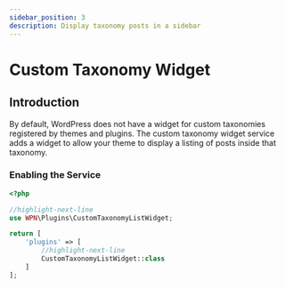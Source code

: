 ```yaml
---
sidebar_position: 3
description: Display taxonomy posts in a sidebar
---
```


# Custom Taxonomy Widget

## Introduction

By default, WordPress does not have a widget for custom taxonomies registered by themes and plugins. The custom taxonomy
widget service adds a widget to allow your theme to display a listing of posts inside that taxonomy.

### Enabling the Service

```php title="inc/config/app.php"
<?php

//highlight-next-line
use WPN\Plugins\CustomTaxonomyListWidget;

return [
    'plugins' => [
        //highlight-next-line
		CustomTaxonomyListWidget::class
    ]
];
```